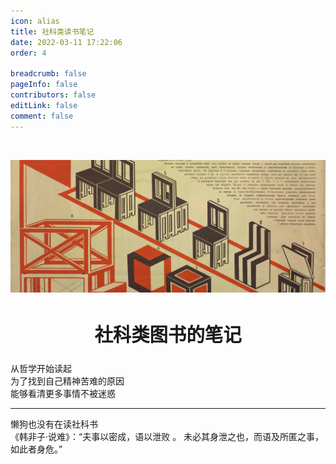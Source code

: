 ```yaml
---
icon: alias
title: 社科类读书笔记
date: 2022-03-11 17:22:06
order: 4

breadcrumb: false  
pageInfo: false  
contributors: false  
editLink: false  
comment: false
---
```




<br/>


![](./static/SocialScienceReadingNotes_images_1.jpg)

<div align="center" style="font-size:1.4em;"><h2><strong>社科类图书的笔记</strong></h2></div>  

从哲学开始读起  
为了找到自己精神苦难的原因  
能够看清更多事情不被迷惑  

----------
懒狗也没有在读社科书  
《韩非子·说难》：“夫事以密成，语以泄败 。 未必其身泄之也，而语及所匿之事，如此者身危。”
